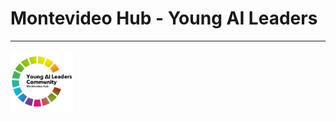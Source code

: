 # Montevideo Hub - Young AI Leaders

------------------------

<img src="logos/coloured_logo.png" width="100" height="100" />